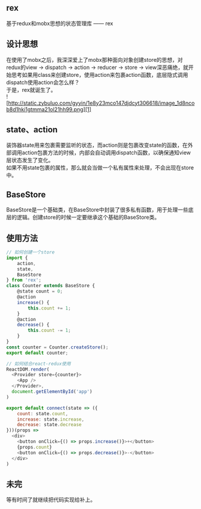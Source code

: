## rex
基于redux和mobx思想的状态管理库 —— rex
## 设计思想
在使用了mobx之后，我深深爱上了mobx那种面向对象创建store的思想，对redux的view -> dispatch -> action -> reducer -> store -> view深恶痛绝，就开始思考如果用class来创建store，使用action来包裹action函数，底层隐式调用dispatch使用action会怎么样？    
于是，rex就诞生了。    
![http://static.zybuluo.com/gyyin/1e8y23mco147djdcyt306618/image_1d8ncob8d1hki1gtmma21ol21hh99.png][1]
## state、action
装饰器state用来包裹需要监听的状态，而action则是包裹改变state的函数，在外部调用action包裹方法的时候，内部会自动调用dispatch函数，以确保通知view层状态发生了变化。    
如果不用state包裹的属性，那么就会当做一个私有属性来处理，不会出现在store中。
## BaseStore
BaseStore是一个基础类，在BaseStore中封装了很多私有函数，用于处理一些底层的逻辑。创建store的时候一定要继承这个基础的BaseStore类。
## 使用方法
```javascript
// 如何创建一个store
import {
    action,
    state,
    BaseStore
} from 'rex';
class Counter extends BaseStore {
    @state count = 0;
    @action
    increase() {
        this.count += 1;
    }
    @action
    decrease() {
        this.count -= 1;
    }
}
const counter = Counter.createStore();
export default counter;

// 如何结合react-redux使用
ReactDOM.render(
  <Provider store={counter}>
    <App />
  </Provider>,
  document.getElementById('app')
)

export default connect(state => ({ 
    count: state.count,
    increase: state.increase,
    decrease: state.decrease
}))(props => 
  <div>
    <button onClick={() => props.increase()}>+</button>
    {props.count}
    <button onClick={() => props.decrease()}>-</button>
  </div>
)
```
## 未完
等有时间了就继续把代码实现给补上。

[1]: http://static.zybuluo.com/gyyin/1e8y23mco147djdcyt306618/image_1d8ncob8d1hki1gtmma21ol21hh99.png
